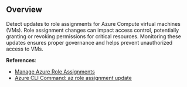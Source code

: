 ## Overview

Detect updates to role assignments for Azure Compute virtual machines (VMs). Role assignment changes can impact access control, potentially granting or revoking permissions for critical resources. Monitoring these updates ensures proper governance and helps prevent unauthorized access to VMs.

**References**:
- [Manage Azure Role Assignments](https://learn.microsoft.com/en-us/azure/role-based-access-control/role-assignments-portal)
- [Azure CLI Command: az role assignment update](https://learn.microsoft.com/en-us/cli/azure/role/assignment?view=azure-cli-latest#az-role-assignment-update)
